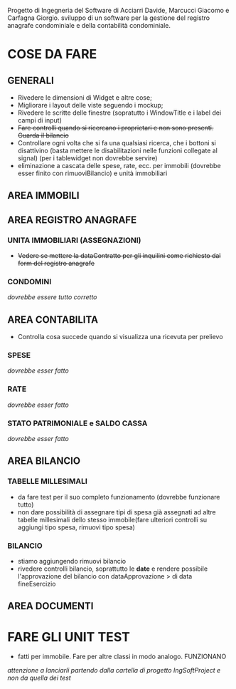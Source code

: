 Progetto di Ingegneria del Software di Acciarri Davide, Marcucci Giacomo e Carfagna Giorgio.
sviluppo di un software per la gestione del registro anagrafe condominiale e della contabilità condominiale.

# COSE DA FARE
## GENERALI
- Rivedere le dimensioni di Widget e altre cose;
- Migliorare i layout delle viste seguendo i mockup;
- Rivedere le scritte delle finestre (sopratutto i WindowTitle e i label dei campi di input)
- ~~Fare controlli quando si ricercano i proprietari e non sono presenti. Guarda il bilancio~~
- Controllare ogni volta che si fa una qualsiasi ricerca, che i bottoni si disattivino (basta mettere le disabilitazioni nelle funzioni collegate al signal) (per i tablewidget non dovrebbe servire)
- eliminazione a cascata delle spese, rate, ecc. per immobili (dovrebbe esser finito con rimuoviBilancio) e unità immobiliari

## AREA IMMOBILI

## AREA REGISTRO ANAGRAFE

### UNITA IMMOBILIARI (ASSEGNAZIONI)

- ~~Vedere se mettere la dataContratto per gli inquilini come richiesto dal form del registro anagrafe~~

### CONDOMINI
*dovrebbe essere tutto corretto*

## AREA CONTABILITA
- Controlla cosa succede quando si visualizza una ricevuta per prelievo

### SPESE
*dovrebbe esser fatto*

### RATE
*dovrebbe esser fatto*

### STATO PATRIMONIALE e SALDO CASSA
*dovrebbe esser fatto*

## AREA BILANCIO

### TABELLE MILLESIMALI
- da fare test per il suo completo funzionamento (dovrebbe funzionare tutto)
- non dare possibilità di assegnare tipi di spesa già assegnati ad altre tabelle millesimali dello stesso immobile(fare ulteriori controlli su aggiungi tipo spesa, rimuovi tipo spesa)

### BILANCIO 

- stiamo aggiungendo rimuovi bilancio
- rivedere controlli bilancio, soprattutto le __date__ e rendere possibile l'approvazione del bilancio con dataApprovazione > di data fineEsercizio

## AREA DOCUMENTI

# FARE GLI UNIT TEST

- fatti per immobile. Fare per altre classi in modo analogo. FUNZIONANO

*attenzione a lanciarli partendo dalla cartella di progetto IngSoftProject e non da quella dei test*